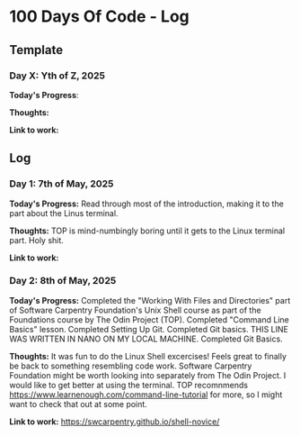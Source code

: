 # 100 Days Of Code - Log

## Template

### Day X: Yth of Z, 2025
**Today's Progress**:

**Thoughts:**

**Link to work:**

## Log


### Day 1: 7th of May, 2025
**Today's Progress:** Read through most of the introduction, making it to the part about the Linus terminal.

**Thoughts:** TOP is mind-numbingly boring until it gets to the Linux terminal part. Holy shit.

**Link to work:**


### Day 2: 8th of May, 2025
**Today's Progress:**
Completed the "Working With Files and Directories" part of Software Carpentry Foundation's Unix Shell course as part of the Foundations course by The Odin Project (TOP). Completed "Command Line Basics" lesson. Completed Setting Up Git. Completed Git basics.
THIS LINE WAS WRITTEN IN NANO ON MY LOCAL MACHINE.
Completed Git Basics.

**Thoughts:** It was fun to do the Linux Shell excercises! Feels great to finally be back to something resembling code work. Software Carpentry Foundation might be worth looking into separately from The Odin Project. I would like to get better at using the terminal. TOP recomnmends https://www.learnenough.com/command-line-tutorial for more, so I might want to check that out at some point.

**Link to work:**
https://swcarpentry.github.io/shell-novice/



